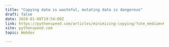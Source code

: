 ```yaml
---
title: "Copying data is wasteful, mutating data is dangerous"
draft: false
date: 2020-01-08T19:54:00Z
link: https://pythonspeed.com/articles/minimizing-copying/?utm_medium=RSS&utm_source=hune
site: pythonspeed.com
topic: Webdev  

---
```

